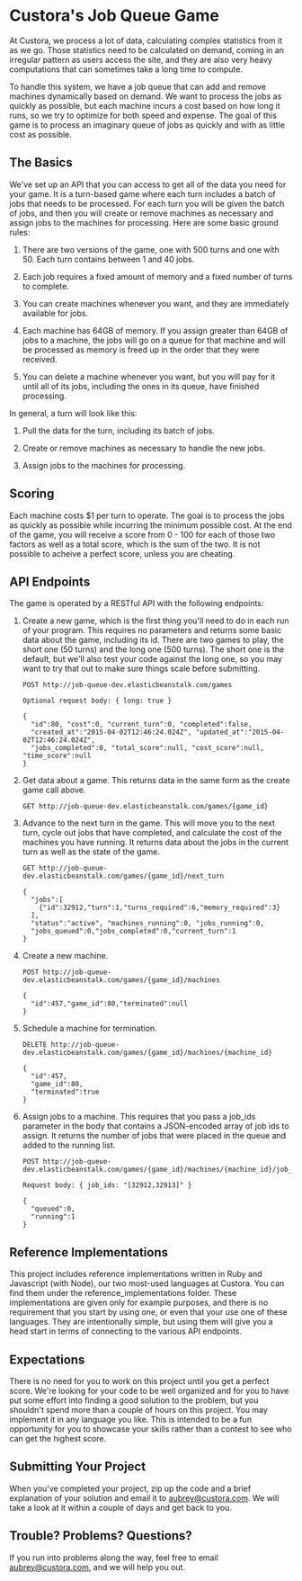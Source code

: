 # Custora's Job Queue Game #

At Custora, we process a lot of data, calculating complex statistics from it as we go.
Those statistics need to be calculated on demand, coming in an irregular pattern as users
access the site, and they are also very heavy computations that can sometimes take a long
time to compute.

To handle this system, we have a job queue that can add and remove machines dynamically
based on demand. We want to process the jobs as quickly as possible, but each machine
incurs a cost based on how long it runs, so we try to optimize for both speed and expense.
The goal of this game is to process an imaginary queue of jobs as quickly and with as little
cost as possible.

## The Basics ##

We've set up an API that you can access to get all of the data you need for your game. It is
a turn-based game where each turn includes a batch of jobs that needs to be processed. For
each turn you will be given the batch of jobs, and then you will create or remove machines as necessary and assign
jobs to the machines for processing. Here are some basic ground rules:

1. There are two versions of the game, one with 500 turns and one with 50. Each turn contains between 1 and 40 jobs.

2. Each job requires a fixed amount of memory and a fixed number of turns to complete.

3. You can create machines whenever you want, and they are immediately available for jobs.

4. Each machine has 64GB of memory. If you assign greater than 64GB of jobs to a machine, the jobs will go on a queue for that machine and will be processed as memory is freed up in the order that they were received.

5. You can delete a machine whenever you want, but you will pay for it until all of its jobs, including the ones in its queue, have finished processing.

In general, a turn will look like this:

1. Pull the data for the turn, including its batch of jobs.

2. Create or remove machines as necessary to handle the new jobs.

3. Assign jobs to the machines for processing.

## Scoring ##

Each machine costs $1 per turn to operate. The goal is to process the jobs as quickly as
possible while incurring the minimum possible cost. At the end of the game, you will receive
a score from 0 - 100 for each of those two factors as well as a total score, which is the
sum of the two. It is not possible to acheive a perfect score, unless you are cheating.

## API Endpoints ##

The game is operated by a RESTful API with the following endpoints:

1. Create a new game, which is the first thing you'll need to do in each run of your program.
This requires no parameters and returns some basic data about the game, including its id.
There are two games to play, the short one (50 turns) and the long one (500 turns). The short
one is the default, but we'll also test your code against the long one, so you may want to
try that out to make sure things scale before submitting.

    ```
    POST http://job-queue-dev.elasticbeanstalk.com/games

    Optional request body: { long: true }

    {
      "id":80, "cost":0, "current_turn":0, "completed":false,
      "created_at":"2015-04-02T12:46:24.024Z", "updated_at":"2015-04-02T12:46:24.024Z",
      "jobs_completed":0, "total_score":null, "cost_score":null, "time_score":null
    }
    ```

2. Get data about a game. This returns data in the same form as the create game call above.

    ```
    GET http://job-queue-dev.elasticbeanstalk.com/games/{game_id}
    ```

3. Advance to the next turn in the game. This will move you to the next turn, cycle out
jobs that have completed, and calculate the cost of the machines you have running. It returns
data about the jobs in the current turn as well as the state of the game.

    ```
    GET http://job-queue-dev.elasticbeanstalk.com/games/{game_id}/next_turn

    {
      "jobs":[
        {"id":32912,"turn":1,"turns_required":6,"memory_required":3}
      ],
      "status":"active", "machines_running":0, "jobs_running":0,
      "jobs_queued":0,"jobs_completed":0,"current_turn":1
    }
    ```

4. Create a new machine.

    ```
    POST http://job-queue-dev.elasticbeanstalk.com/games/{game_id}/machines

    {
      "id":457,"game_id":80,"terminated":null
    }
    ```

5. Schedule a machine for termination.

    ```
    DELETE http://job-queue-dev.elasticbeanstalk.com/games/{game_id}/machines/{machine_id}

    {
      "id":457,
      "game_id":80,
      "terminated":true
    }
    ```

6. Assign jobs to a machine. This requires that you pass a job_ids parameter in the body that contains a JSON-encoded array of job ids to assign. It returns the number of jobs that were placed in the queue and added to the running list.

    ```
    POST http://job-queue-dev.elasticbeanstalk.com/games/{game_id}/machines/{machine_id}/job_assignments

    Request body: { job_ids: "[32912,32913]" }

    {
      "queued":0,
      "running":1
    }
    ```

## Reference Implementations ##

This project includes reference implementations written in Ruby and Javascript (with Node),
our two most-used languages at Custora. You can find them under the reference_implementations
folder. These implementations are given only for example purposes, and there
is no requirement that you start by using one, or even that your use one of these languages.
They are intentionally simple, but using them will give you a head start in terms of
connecting to the various API endpoints.

## Expectations ##

There is no need for you to work on this project until you get a perfect score. We're looking
for your code to be well organized and for you to have put some effort into finding a good
solution to the problem, but you shouldn't spend more than a couple of hours on this project.
You may implement it in any language you like. This is intended to be a fun opportunity for
you to showcase your skills rather than a contest to see who can get the highest score.

## Submitting Your Project ##

When you've completed your project, zip up the code and a brief explanation of your solution
and email it to aubrey@custora.com. We will take a look at it within a couple of days and get back to you.

## Trouble? Problems? Questions? ##

If you run into problems along the way, feel free to email aubrey@custora.com, and we will
help you out.
